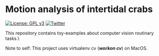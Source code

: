 Motion analysis of intertidal crabs
=============

[![License: GPL v3](https://img.shields.io/badge/License-GPLv3-blue.svg)](https://www.gnu.org/licenses/gpl-3.0)
[![Twitter](https://img.shields.io/twitter/follow/CexyNature?style=social)](https://twitter.com/cexynature?lang=en)


This repository contains toy-examples about computer vision routinary tasks.\


Note to self: This project uses virtualenv cv (***workon cv***) on MacOS.
